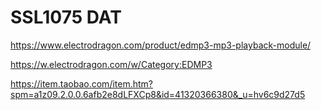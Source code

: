 
# SSL1075 DAT 

https://www.electrodragon.com/product/edmp3-mp3-playback-module/

https://w.electrodragon.com/w/Category:EDMP3

https://item.taobao.com/item.htm?spm=a1z09.2.0.0.6afb2e8dLFXCp8&id=41320366380&_u=hv6c9d27d5